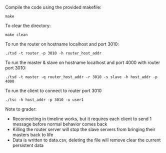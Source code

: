 
Compile the code using the provided makefile:

    make

To clear the directory:
   
    make clean

To run the router on hostname localhost and port 3010:

    ./tsd -t router -p 3010 -h router_host_addr
    
To run the master & slave on hostname localhost and port 4000 with router port 3010:

    ./tsd -t master -q router_host_addr -r 3010 -s slave -h host_addr -p 4000
    
To run the client to connect to router port 3010

    ./tsc -h host_addr -p 3010 -u user1
 
Note to grader:
 * Reconnecting in timeline works, but it requires each client to send 1 message before normal behavior comes back
 * Killing the router server will stop the slave servers from bringing their masters back to life
 * Data is written to data.csv, deleting the file will remove clear the current persistent data

